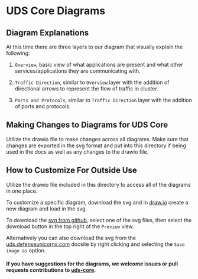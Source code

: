 # UDS Core Diagrams

## Diagram Explanations
At this time there are three layers to our diagram that visually explain the following:

1. `Overview`, basic view of what applications are present and what other services/applications they are communicating with.

2. `Traffic Direction`, similar to `Overview` layer with the addition of directional arrows to represent the flow of traffic in cluster.

3. `Ports and Protocols`, similar to `Traffic Direction` layer with the addition of ports and protocols.

## Making Changes to Diagrams for UDS Core

Utilize the drawio file to make changes across all diagrams. Make sure that changes are exported in the svg format and put into this directory if being used in the docs as well as any changes to the drawio file.

## How to Customize For Outside Use
Utilize the drawio file included in this directory to access all of the diagrams in one place.

To customize a specific diagram, download the svg and in [draw.io](https://draw.io) create a new diagram and load in the svg.

To download the [svg from github](https://github.com/defenseunicorns/uds-core/tree/main/docs/.images/diagrams), select one of the svg files, then select the download button in the top right of the `Preview` view.

Alternatively you can also download the svg from the [uds.defenseunicorns.com](https://uds.defenseunicorns.com/reference/uds-core/overview/) docsite by right clicking and selecting the `Save image as` option.

#### If you have suggestions for the diagrams, we welcome issues or pull requests contributions to [uds-core](https://github.com/defenseunicorns/uds-core).

